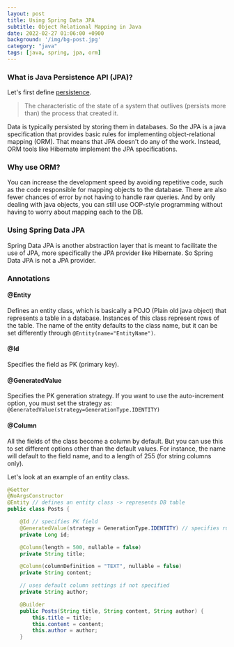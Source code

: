 ```yaml
---
layout: post
title: Using Spring Data JPA
subtitle: Object Relational Mapping in Java
date: 2022-02-27 01:06:00 +0900
background: '/img/bg-post.jpg'
category: "java"
tags: [java, spring, jpa, orm]
---
```


### What is Java Persistence API (JPA)?
Let's first define [persistence](https://en.wikipedia.org/wiki/Persistence_(computer_science)).
> The characteristic of the state of a system that outlives (persists more than) the process that created it. 

Data is typically persisted by storing them in databases. So the JPA is a java specification that provides basic rules for implementing object-relational mapping (ORM). That means that JPA doesn't do any of the work. Instead, ORM tools like Hibernate implement the JPA specifications. 

### Why use ORM?
You can increase the development speed by avoiding repetitive code, such as the code responsible for mapping objects to the database. There are also fewer chances of error by not having to handle raw queries. And by only dealing with java objects, you can still use OOP-style programming without having to worry about mapping each to the DB.

### Using Spring Data JPA
Spring Data JPA is another abstraction layer that is meant to facilitate the use of JPA, more specifically the JPA provider like Hibernate. So Spring Data JPA is not a JPA provider.

### Annotations
#### @Entity
Defines an entity class, which is basically a POJO (Plain old java object) that represents a table in a database. Instances of this class represent rows of the table. The name of the entity defaults to the class name, but it can be set differently through `@Entity(name="EntityName")`.

#### @Id
Specifies the field as PK (primary key).

#### @GeneratedValue
Specifies the PK generation strategy. If you want to use the auto-increment option, you must set the strategy as:  
`@GeneratedValue(strategy=GenerationType.IDENTITY)`

#### @Column
All the fields of the class become a column by default. But you can use this to set different options other than the default values. For instance, the name will default to the field name, and to a length of 255 (for string columns only).


Let's look at an example of an entity class.
```java
@Getter
@NoArgsConstructor
@Entity // defines an entity class -> represents DB table
public class Posts {

    @Id // specifies PK field
    @GeneratedValue(strategy = GenerationType.IDENTITY) // specifies rule for PK generation. IDENTITY -> auto increment option
    private Long id;

    @Column(length = 500, nullable = false)
    private String title;

    @Column(columnDefinition = "TEXT", nullable = false)
    private String content;

    // uses default column settings if not specified
    private String author;

    @Builder
    public Posts(String title, String content, String author) {
        this.title = title;
        this.content = content;
        this.author = author;
    }
```
